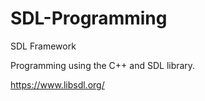 # SDL-Programming

SDL Framework

Programming using the C++ and SDL library. 

https://www.libsdl.org/

